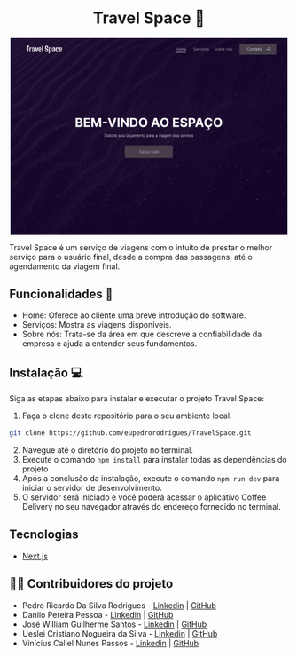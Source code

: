 <h1 align="center">Travel Space 🚀</h1>
<p align="center">
  <img align="center" src="./public/shotts.png" width="500px" />
</p>


Travel Space é um serviço de viagens com o intuito de prestar o melhor serviço para o usuário final, desde a compra das passagens, até o agendamento da viagem final.

## Funcionalidades 🚀

- Home: Oferece ao cliente uma breve introdução do software.
- Serviços: Mostra as viagens disponíveis.
- Sobre nós: Trata-se da área em que descreve a confiabilidade da empresa e ajuda a entender seus fundamentos.

## Instalação 💻

Siga as etapas abaixo para instalar e executar o projeto Travel Space: 

1. Faça o clone deste repositório para o seu ambiente local.
``` bash
git clone https://github.com/eupedrorodrigues/TravelSpace.git
```
2. Navegue até o diretório do projeto no terminal.
3. Execute o comando `npm install` para instalar todas as dependências do projeto
4. Após a conclusão da instalação, execute o comando `npm run dev` para iniciar o servidor de desenvolvimento.
5. O servidor será iniciado e você poderá acessar o aplicativo Coffee Delivery no seu navegador através do endereço fornecido no terminal.

## Tecnologias 

* [Next.js](https://nextjs.org) 

## :man_office_worker: Contribuidores do projeto

* Pedro Ricardo Da Silva Rodrigues - [Linkedin](https://www.linkedin.com/in/pedro-rodrigues-50986a262/) | [GitHub](https://github.com/eupedrorodrigues)
* Danilo Pereira Pessoa - [Linkedin](https://www.linkedin.com/in/danilopereirapessoa/) | [GitHub](https://github.com/IamDaniloP)
* José William Guilherme Santos - [Linkedin](https://www.linkedin.com/in/guilherme-santos-57aa53243/) | [GitHub](https://github.com/Guilherme-Sant)
* Ueslei Cristiano Nogueira da Silva - [Linkedin](https://www.linkedin.com/in/ueslei-cristiano-122aa2250/) | [GitHub](https://github.com/Cristiano-woody)
* Vinícius Caliel Nunes Passos - [Linkedin](https://www.linkedin.com/in/caliel-passos-08495126a/) | [GitHub](https://github.com/vinicaliel)
